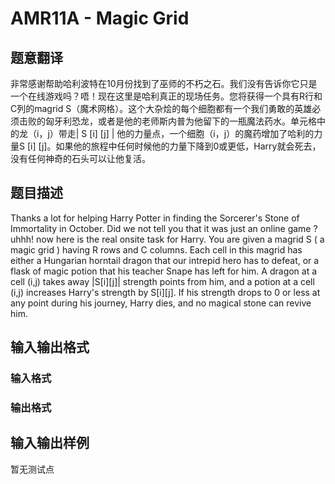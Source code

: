 # AMR11A - Magic Grid

## 题意翻译

非常感谢帮助哈利波特在10月份找到了巫师的不朽之石。我们没有告诉你它只是一个在线游戏吗？唔！现在这里是哈利真正的现场任务。您将获得一个具有R行和C列的magrid S（魔术网格）。这个大杂烩的每个细胞都有一个我们勇敢的英雄必须击败的匈牙利恐龙，或者是他的老师斯内普为他留下的一瓶魔法药水。单元格中的龙（i，j）带走| S [i] [j] | 他的力量点，一个细胞（i，j）的魔药增加了哈利的力量S [i] [j]。如果他的旅程中任何时候他的力量下降到0或更低，Harry就会死去，没有任何神奇的石头可以让他复活。

## 题目描述

Thanks a lot for helping Harry Potter in finding the Sorcerer's Stone of Immortality in October. Did we not tell you that it was just an online game ? uhhh! now here is the real onsite task for Harry. You are given a magrid S ( a magic grid ) having R rows and C columns. Each cell in this magrid has either a Hungarian horntail dragon that our intrepid hero has to defeat, or a flask of magic potion that his teacher Snape has left for him. A dragon at a cell (i,j) takes away |S\[i\]\[j\]| strength points from him, and a potion at a cell (i,j) increases Harry's strength by S\[i\]\[j\]. If his strength drops to 0 or less at any point during his journey, Harry dies, and no magical stone can revive him.

## 输入输出格式

### 输入格式

### 输出格式

## 输入输出样例

暂无测试点

